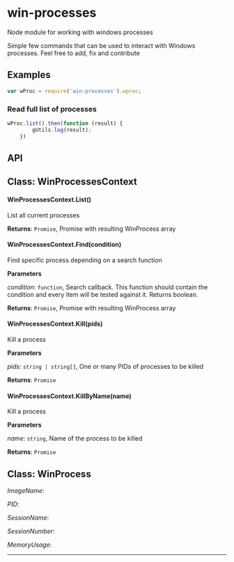 # win-processes
Node module for working with windows processes

Simple few commands that can be used to interact with Windows processes. Feel free to add, fix and contribute

## Examples

```js
var wProc = require('win-processes').wproc;
```

### Read full list of processes

```js
wProc.list().then(function (result) {
        gUtils.log(result);
    })
```


## API

## Class: WinProcessesContext

#### WinProcessesContext.List()

List all current processes

**Returns**: `Promise`, Promise with resulting WinProcess array

#### WinProcessesContext.Find(condition)

Find specific process depending on a search function

**Parameters**

*condition*: `function`, Search callback. This function should contain the condition and every item will be tested against it. Returns boolean.

**Returns**: `Promise`, Promise with resulting WinProcess array

#### WinProcessesContext.Kill(pids)

Kill a process

**Parameters**

*pids*: `string | string[]`, One or many PIDs of processes to be killed

**Returns**: `Promise`

#### WinProcessesContext.KillByName(name)

Kill a process

**Parameters**

*name*: `string`, Name of the process to be killed

**Returns**: `Promise`


## Class: WinProcess


*ImageName*:

*PID*:

*SessionName*:

*SessionNumber*:

*MemoryUsage*:


* * *










